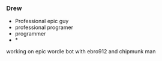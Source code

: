 ### Drew

* Professional epic guy
* professional programer
* programmer
* \*

working on epic wordle bot with ebro912 and chipmunk man
